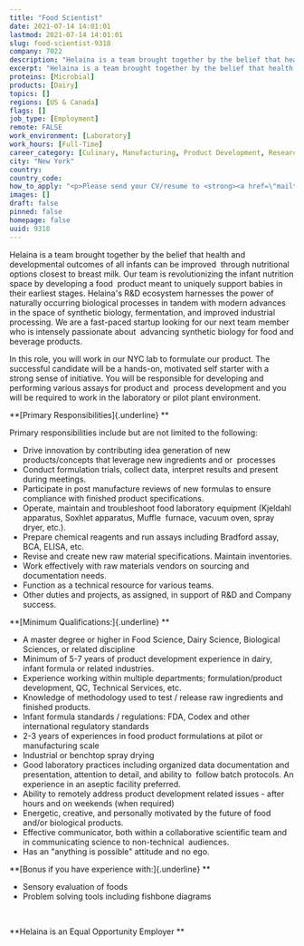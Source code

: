 ```yaml
---
title: "Food Scientist"
date: 2021-07-14 14:01:01
lastmod: 2021-07-14 14:01:01
slug: food-scientist-9318
company: 7022
description: "Helaina is a team brought together by the belief that health and developmental outcomes of all infants can be improved  through nutritional options closest to breast milk. Our team is revolutionizing the infant nutrition space by developing a food  product meant to uniquely support babies in their earliest stages. Helaina’s R&D ecosystem harnesses the power of naturally occurring biological processes in tandem with modern advances in the space of synthetic biology, fermentation, and improved industrial processing."
excerpt: "Helaina is a team brought together by the belief that health and developmental outcomes of all infants can be improved  through nutritional options closest to breast milk. Our team is revolutionizing the infant nutrition space by developing a food  product meant to uniquely support babies in their earliest stages. Helaina’s R&D ecosystem harnesses the power of naturally occurring biological processes in tandem with modern advances in the space of synthetic biology, fermentation, and improved industrial processing."
proteins: [Microbial]
products: [Dairy]
topics: []
regions: [US & Canada]
flags: []
job_type: [Employment]
remote: FALSE
work_environment: [Laboratory]
work_hours: [Full-Time]
career_category: [Culinary, Manufacturing, Product Development, Research]
city: "New York"
country: 
country_code: 
how_to_apply: "<p>Please send your CV/resume to <strong><a href=\"mailto:careers@myhelaina.com\">careers@myhelaina.com</a></strong></p>"
images: []
draft: false
pinned: false
homepage: false
uuid: 9318
---
```

Helaina is a team brought together by the belief that health and
developmental outcomes of all infants can be improved  through
nutritional options closest to breast milk. Our team is revolutionizing
the infant nutrition space by developing a food  product meant to
uniquely support babies in their earliest stages. Helaina's R&D
ecosystem harnesses the power of naturally occurring biological
processes in tandem with modern advances in the space of synthetic
biology, fermentation, and improved industrial processing. We are a
fast-paced startup looking for our next team member who is intensely
passionate about  advancing synthetic biology for food and beverage
products. 

In this role, you will work in our NYC lab to formulate our product. The
successful candidate will be a hands-on, motivated self starter with a
strong sense of initiative. You will be responsible for developing and
performing various assays for product and  process development and you
will be required to work in the laboratory or pilot plant environment.  

**[Primary Responsibilities]{.underline} **

Primary responsibilities include but are not limited to the following: 

-   Drive innovation by contributing idea generation of new
    products/concepts that leverage new ingredients and or  processes 
-   Conduct formulation trials, collect data, interpret results and
    present during meetings.
-   Participate in post manufacture reviews of new formulas to ensure
    compliance with finished product specifications.
-   Operate, maintain and troubleshoot food laboratory equipment
    (Kjeldahl apparatus, Soxhlet apparatus, Muffle  furnace, vacuum
    oven, spray dryer, etc.). 
-   Prepare chemical reagents and run assays including Bradford assay,
    BCA, ELISA, etc. 
-   Revise and create new raw material specifications. Maintain
    inventories. 
-   Work effectively with raw materials vendors on sourcing and
    documentation needs. 
-   Function as a technical resource for various teams.  
-   Other duties and projects, as assigned, in support of R&D and
    Company success. 

**[Minimum Qualifications:]{.underline} **

-   A master degree or higher in Food Science, Dairy Science, Biological
    Sciences, or related discipline
-   Minimum of 5-7 years of product development experience in dairy,
    infant formula or related industries.
-   Experience working within multiple departments; formulation/product
    development, QC, Technical Services, etc.
-   Knowledge of methodology used to test / release raw ingredients and
    finished products. 
-   Infant formula standards / regulations: FDA, Codex and other
    international regulatory standards
-   2-3 years of experiences in food product formulations at pilot or
    manufacturing scale  
-   Industrial or benchtop spray drying 
-   Good laboratory practices including organized data documentation and
    presentation, attention to detail, and ability to  follow batch
    protocols. An experience in an aseptic facility preferred. 
-   Ability to remotely address product development related issues -
    after hours and on weekends (when required)
-   Energetic, creative, and personally motivated by the future of food
    and/or biological products.
-   Effective communicator, both within a collaborative scientific team
    and in communicating science to non-technical  audiences. 
-   Has an "anything is possible" attitude and no ego. 

**[Bonus if you have experience with:]{.underline} **

-   Sensory evaluation of foods 
-   Problem solving tools including fishbone diagrams 

 

**Helaina is an Equal Opportunity Employer **

 
